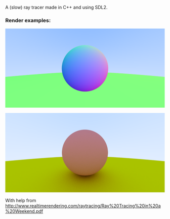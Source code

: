 A (slow) ray tracer made in C++ and using SDL2.

### Render examples:
![Render example 1](assets/render1.png)

![Render example 2](assets/render2.png)

With help from http://www.realtimerendering.com/raytracing/Ray%20Tracing%20in%20a%20Weekend.pdf
